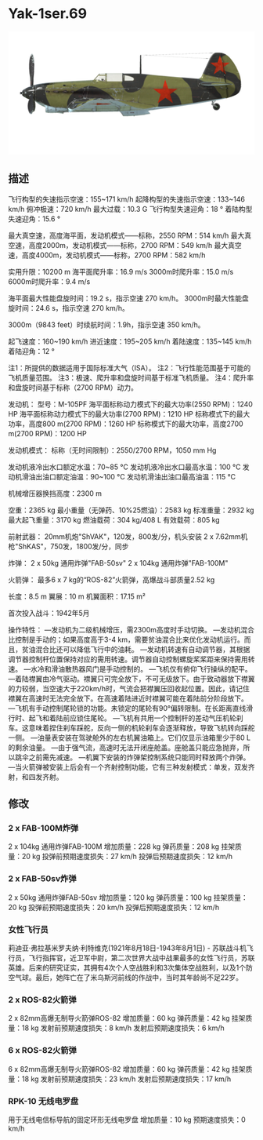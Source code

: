 ﻿# Yak-1ser.69

![yak1s69](../images/yak1s69.png)

## 描述

飞行构型的失速指示空速：155~171 km/h
起降构型的失速指示空速：133~146 km/h
俯冲极速：720 km/h
最大过载：10.3 G
飞行构型失速迎角：18 °
着陆构型失速迎角：15.6 °

最大真空速，高度海平面，发动机模式——标称，2550 RPM：514 km/h
最大真空速，高度2000m，发动机模式——标称，2700 RPM：549 km/h
最大真空速，高度4000m，发动机模式——标称，2700 RPM：582 km/h

实用升限：10200 m
海平面爬升率：16.9 m/s
3000m时爬升率：15.0 m/s
6000m时爬升率：9.4 m/s

海平面最大性能盘旋时间：19.2 s，指示空速 270 km/h。
3000m时最大性能盘旋时间：24.6 s，指示空速 270 km/h。

3000m（9843 feet）时续航时间：1.9h，指示空速 350 km/h。

起飞速度：160~190 km/h
进近速度：195~205 km/h
着陆速度：135~145 km/h
着陆迎角：12 °

注1：所提供的数据适用于国际标准大气（ISA）。
注2：飞行性能范围基于可能的飞机质量范围。
注3：极速、爬升率和盘旋时间基于标准飞机质量。
注4：爬升率和盘旋时间基于标称（2700 RPM）动力。

发动机：
型号：M-105PF
海平面标称动力模式下的最大功率(2550 RPM)：1240 HP
海平面标称动力模式下的最大功率(2700 RPM)：1210 HP
标称模式下的最大功率，高度800 m(2700 RPM)：1260 HP
标称模式下的最大功率，高度2700 m(2700 RPM)：1200 HP

发动机模式：
标称（无时间限制）：2550/2700 RPM，1050 mm Hg

发动机液冷出水口额定水温：70~85 °C
发动机液冷出水口最高水温：100 °C
发动机滑油出油口额定油温：90~100 °C
发动机滑油出油口最高油温：115 °C

机械增压器换挡高度：2300 m

空重：2365 kg
最小重量（无弹药、10%25燃油）：2583 kg
标准重量：2932 kg
最大起飞重量：3170 kg
燃油载荷：304 kg/408 L
有效载荷：805 kg

前射武器：
20mm机炮"ShVAK"，120发，800发/分，机头安装
2 x 7.62mm机枪"ShKAS"，750发，1800发/分，同步

炸弹：
2 x 50kg 通用炸弹"FAB-50sv"
2 x 104kg 通用炸弹"FAB-100M"

火箭弹：
最多6 x 7 kg的“ROS-82”火箭弹，高爆战斗部质量2.52 kg

长度：8.5 m
翼展：10 m
机翼面积：17.15 m²

首次投入战斗：1942年5月

操作特性：
—发动机为二级机械增压，需2300m高度时手动切换。
—发动机混合比控制是手动的；如果高度高于3-4 km，需要贫油混合比来优化发动机运行。而且，贫油混合比还可以降低飞行中的油耗。
—发动机转速有自动调节器，其根据调节器控制杆位置保持对应的需用转速。调节器自动控制螺旋桨桨距来保持需用转速。
—水冷和滑油散热器风门是手动控制的。
—飞机仅有俯仰飞行操纵的配平。
—着陆襟翼由冷气驱动。襟翼只可完全放下，不可无级放下。由于致动器放下襟翼的力较弱，当空速大于220km/h时，气流会把襟翼压回收起位置。因此，请记住襟翼在高速时无法完全放下。在高速着陆进近时襟翼可能在着陆前分阶段放下。
—飞机有手动控制尾轮锁的功能。未锁定的尾轮有90°偏转限制。在长距离直线滑行时、起飞和着陆前应锁住尾轮。
—飞机有共用一个控制杆的差动气压机轮刹车。这意味着捏住刹车踩舵，反向一侧的机轮刹车会逐渐释放，导致飞机转向踩舵一侧。
—油量表安装在驾驶舱外的左右机翼油箱上。它们仅显示油箱里少于80 L的剩余油量。
—由于强气流，高速时无法开闭座舱盖。座舱盖只能应急抛弃，所以跳伞之前需先减速。
—机翼下安装的炸弹架控制系统只能同时释放两个炸弹。
—当火箭弹被安装上后会有一个齐射控制功能，它有三种发射模式：单发，双发齐射，和四发齐射。

## 修改


### 2 x FAB-100M炸弹

2 x 104kg 通用炸弹FAB-100M
增加质量：228 kg
弹药质量：208 kg
挂架质量：20 kg
投弹前预期速度损失：27 km/h
投弹后预期速度损失：12 km/h

### 2 x FAB-50sv炸弹

2 x 50kg 通用炸弹FAB-50sv
增加质量：120 kg
弹药质量：100 kg
挂架质量：20 kg
投弹前预期速度损失：20 km/h
投弹后预期速度损失：12 km/h

### 女性飞行员

莉迪亚·弗拉基米罗夫纳·利特维克(1921年8月18日-1943年8月1日) - 苏联战斗机飞行员，飞行指挥官，近卫军中尉，第二次世界大战中战果最多的女性飞行员，苏联英雄。后来的研究证实，其拥有4次个人空战胜利和3次集体空战胜利，以及1个防空气球。最后，她阵亡在了米乌斯河前线的作战中，当时其年龄尚不足22岁。
﻿

### 2 x ROS-82火箭弹

2 x 82mm高爆无制导火箭弹ROS-82
增加质量：60 kg
弹药质量：42 kg
挂架质量：18 kg
发射前预期速度损失：8 km/h
发射后预期速度损失：6 km/h﻿

### 6 x ROS-82火箭弹

6 x 82mm高爆无制导火箭弹ROS-82
增加质量：60 kg
弹药质量：42 kg
挂架质量：18 kg
发射前预期速度损失：23 km/h
发射后预期速度损失：17 km/h

### RPK-10 无线电罗盘

用于无线电信标导航的固定环形无线电罗盘
增加质量：10 kg
预期速度损失：0 km/h